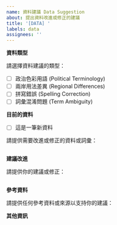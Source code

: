 ```yaml
---
name: 資料建議 Data Suggestion
about: 提出資料改進或修正的建議
title: '[DATA] '
labels: data
assignees: ''
---
```


**資料類型**

請選擇資料建議的類型：

- [ ] 政治色彩用語 (Political Terminology)
- [ ] 兩岸用法差異 (Regional Differences)
- [ ] 拼寫錯誤 (Spelling Correction)
- [ ] 詞彙混淆問題 (Term Ambiguity)

**目前的資料**

- [ ] 這是一筆新資料

請提供需要改進或修正的資料或詞彙：

```

```

**建議改進**

請提供你的建議或修正：

```

```

**參考資料**

請提供任何參考資料或來源以支持你的建議：

**其他資訊**
